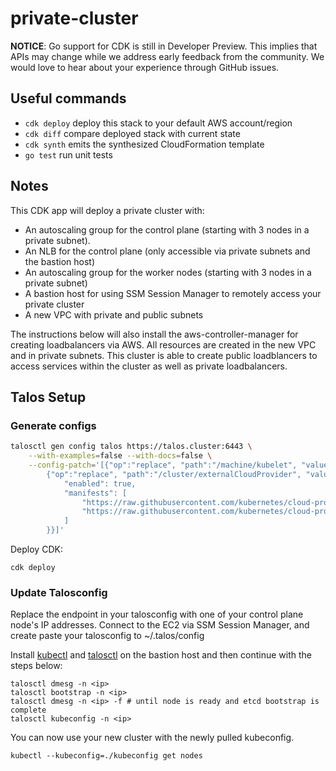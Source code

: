 # private-cluster

**NOTICE**: Go support for CDK is still in Developer Preview. This implies that APIs may
change while we address early feedback from the community. We would love to hear
about your experience through GitHub issues.

## Useful commands

 * `cdk deploy`      deploy this stack to your default AWS account/region
 * `cdk diff`        compare deployed stack with current state
 * `cdk synth`       emits the synthesized CloudFormation template
 * `go test`         run unit tests

## Notes

This CDK app will deploy a private cluster with:
  - An autoscaling group for the control plane (starting with 3 nodes in a private subnet).
  - An NLB for the control plane (only accessible via private subnets and the bastion host)
  - An autoscaling group for the worker nodes (starting with 3 nodes in a private subnet)
  - A bastion host for using SSM Session Manager to remotely access your private cluster
  - A new VPC with private and public subnets

  The instructions below will also install the aws-controller-manager for creating loadbalancers via AWS. All resources are created in the new VPC and in private subnets. This cluster is able to create public loadblancers to access services within the cluster as well as private loadbalancers. 

## Talos Setup

### Generate configs
```bash
talosctl gen config talos https://talos.cluster:6443 \
    --with-examples=false --with-docs=false \
    --config-patch='[{"op":"replace", "path":"/machine/kubelet", "value": {"registerWithFQDN": true}},
        {"op":"replace", "path":"/cluster/externalCloudProvider", "value": {
            "enabled": true,
            "manifests": [
                "https://raw.githubusercontent.com/kubernetes/cloud-provider-aws/v1.20.0-alpha.0/manifests/rbac.yaml", 
                "https://raw.githubusercontent.com/kubernetes/cloud-provider-aws/v1.20.0-alpha.0/manifests/aws-cloud-controller-manager-daemonset.yaml"
            ]
        }}]'
```

Deploy CDK:
```
cdk deploy
```

### Update Talosconfig
Replace the endpoint in your talosconfig with one of your control plane node's IP addresses.
Connect to the EC2 via SSM Session Manager, and create paste your talosconfig to ~/.talos/config

Install [kubectl](https://kubernetes.io/docs/tasks/tools/) and [talosctl](https://www.talos.dev/docs/v0.11/introduction/quickstart/) on the bastion host and then continue with the steps below: 

```
talosctl dmesg -n <ip>
talosctl bootstrap -n <ip>
talosctl dmesg -n <ip> -f # until node is ready and etcd bootstrap is complete
talosctl kubeconfig -n <ip>
```

You can now use your new cluster with the newly pulled kubeconfig.
```
kubectl --kubeconfig=./kubeconfig get nodes
```